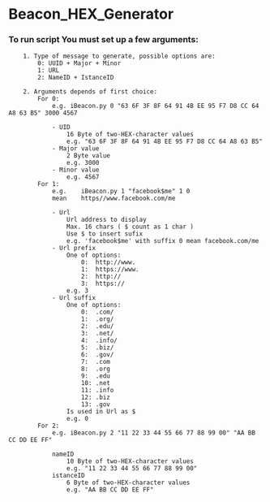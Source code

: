 # Beacon_HEX_Generator
        
###        To run script You must set up a few arguments:

        1. Type of message to generate, possible options are:
            0: UUID + Major + Minor
            1: URL
            2: NameID + IstanceID

        2. Arguments depends of first choice:
            For 0:
                e.g. iBeacon.py 0 "63 6F 3F 8F 64 91 4B EE 95 F7 D8 CC 64 A8 63 B5" 3000 4567

                - UID
                    16 Byte of two-HEX-character values
                    e.g. "63 6F 3F 8F 64 91 4B EE 95 F7 D8 CC 64 A8 63 B5"
                - Major value
                    2 Byte value
                    e.g. 3000
                - Minor value
                    e.g. 4567
            For 1:
                e.g.    iBeacon.py 1 "facebook$me" 1 0
                mean    https//www.facebook.com/me

                - Url
                    Url address to display
                    Max. 16 chars ( $ count as 1 char )
                    Use $ to insert sufix
                    e.g. 'facebook$me' with suffix 0 mean facebook.com/me
                - Url prefix
                    One of options:
                        0:  http://www.
                        1:  https://www.
                        2:  http://
                        3:  https://
                    e.g. 3
                - Url suffix
                    One of options:
                        0:	.com/
                        1:	.org/
                        2:	.edu/
                        3:	.net/
                        4:	.info/
                        5:	.biz/
                        6:	.gov/
                        7:	.com
                        8:	.org
                        9:	.edu
                        10:	.net
                        11:	.info
                        12:	.biz
                        13:	.gov
                    Is used in Url as $
                    e.g. 0
            For 2:
                e.g. iBeacon.py 2 "11 22 33 44 55 66 77 88 99 00" "AA BB CC DD EE FF"

                nameID
                    10 Byte of two-HEX-character values
                    e.g. "11 22 33 44 55 66 77 88 99 00"
                istanceID
                    6 Byte of two-HEX-character values
                    e.g. "AA BB CC DD EE FF"
